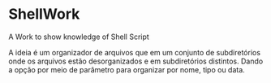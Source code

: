 # ShellWork
A Work to show knowledge of Shell Script

A ideia é um organizador de arquivos que em um conjunto de subdiretórios onde os arquivos estão desorganizados e em subdiretórios distintos. Dando a opção por meio de parâmetro para organizar por nome, tipo ou data.